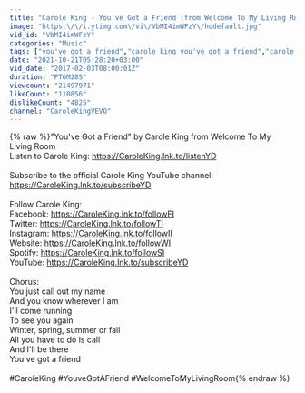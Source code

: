 ```yaml
---
title: "Carole King - You've Got a Friend (from Welcome To My Living Room)"
image: "https:\/\/i.ytimg.com\/vi\/VbMI4imWFzY\/hqdefault.jpg"
vid_id: "VbMI4imWFzY"
categories: "Music"
tags: ["you've got a friend","carole king you've got a friend","carole king"]
date: "2021-10-21T05:28:20+03:00"
vid_date: "2017-02-03T08:00:01Z"
duration: "PT6M28S"
viewcount: "21497971"
likeCount: "110856"
dislikeCount: "4825"
channel: "CaroleKingVEVO"
---
```

{% raw %}&quot;You've Got a Friend&quot; by Carole King from Welcome To My Living Room<br />Listen to Carole King: <a rel="nofollow" target="blank" href="https://CaroleKing.lnk.to/listenYD">https://CaroleKing.lnk.to/listenYD</a><br /><br />Subscribe to the official Carole King YouTube channel: <a rel="nofollow" target="blank" href="https://CaroleKing.lnk.to/subscribeYD">https://CaroleKing.lnk.to/subscribeYD</a><br /><br />Follow Carole King:<br />Facebook: <a rel="nofollow" target="blank" href="https://CaroleKing.lnk.to/followFI">https://CaroleKing.lnk.to/followFI</a><br />Twitter: <a rel="nofollow" target="blank" href="https://CaroleKing.lnk.to/followTI">https://CaroleKing.lnk.to/followTI</a><br />Instagram: <a rel="nofollow" target="blank" href="https://CaroleKing.lnk.to/followII">https://CaroleKing.lnk.to/followII</a><br />Website: <a rel="nofollow" target="blank" href="https://CaroleKing.lnk.to/followWI">https://CaroleKing.lnk.to/followWI</a><br />Spotify: <a rel="nofollow" target="blank" href="https://CaroleKing.lnk.to/followSI">https://CaroleKing.lnk.to/followSI</a><br />YouTube: <a rel="nofollow" target="blank" href="https://CaroleKing.lnk.to/subscribeYD">https://CaroleKing.lnk.to/subscribeYD</a><br /><br />Chorus:<br />You just call out my name<br />And you know wherever I am<br />I'll come running<br />To see you again<br />Winter, spring, summer or fall<br />All you have to do is call<br />And I'll be there<br />You've got a friend<br /><br />#CaroleKing #YouveGotAFriend #WelcomeToMyLivingRoom{% endraw %}
